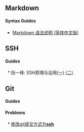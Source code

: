 ## Markdown
#### Syntax Guides
   * [Markdown 语法说明 (简体中文版)](http://wowubuntu.com/markdown/)

## SSH
#### Guides
   * 阮一峰: SSH原理与运用[(一)][ruanyifeng-ssh1] [(二)][ruanyifeng-ssh2] 
   
[ruanyifeng-ssh1]: http://www.ruanyifeng.com/blog/2011/12/ssh_remote_login.html "SSH原理与运用（一）：远程登录"
[ruanyifeng-ssh2]: http://www.ruanyifeng.com/blog/2011/12/ssh_port_forwarding.html "SSH原理与运用（二）：远程操作与端口转发"

## Git
#### Guides
#### Problems
   * [修改git提交方式为**ssh**][in-link-git-0]
   
[in-link-git-0]: /gitProblems.md    
